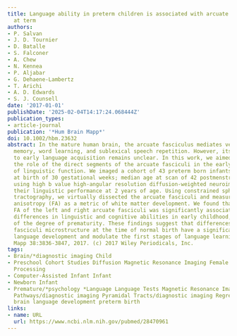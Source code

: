 ```yaml
---
title: Language ability in preterm children is associated with arcuate fasciculi microstructure
  at term
authors:
- P. Salvan
- J. D. Tournier
- D. Batalle
- S. Falconer
- A. Chew
- N. Kennea
- P. Aljabar
- G. Dehaene-Lambertz
- T. Arichi
- A. D. Edwards
- S. J. Counsell
date: '2017-01-01'
publishDate: '2025-02-04T14:17:24.068444Z'
publication_types:
- article-journal
publication: '*Hum Brain Mapp*'
doi: 10.1002/hbm.23632
abstract: In the mature human brain, the arcuate fasciculus mediates verbal working
  memory, word learning, and sublexical speech repetition. However, its contribution
  to early language acquisition remains unclear. In this work, we aimed to evaluate
  the role of the direct segments of the arcuate fasciculi in the early acquisition
  of linguistic function. We imaged a cohort of 43 preterm born infants (median age
  at birth of 30 gestational weeks; median age at scan of 42 postmenstrual weeks)
  using high b value high-angular resolution diffusion-weighted neuroimaging and assessed
  their linguistic performance at 2 years of age. Using constrained spherical deconvolution
  tractography, we virtually dissected the arcuate fasciculi and measured fractional
  anisotropy (FA) as a metric of white matter development. We found that term equivalent
  FA of the left and right arcuate fasciculi was significantly associated with individual
  differences in linguistic and cognitive abilities in early childhood, independent
  of the degree of prematurity. These findings suggest that differences in arcuate
  fasciculi microstructure at the time of normal birth have a significant impact on
  language development and modulate the first stages of language learning. Hum Brain
  Mapp 38:3836-3847, 2017. (c) 2017 Wiley Periodicals, Inc.
tags:
- Brain/*diagnostic imaging Child
- Preschool Cohort Studies Diffusion Magnetic Resonance Imaging Female Humans Image
  Processing
- Computer-Assisted Infant Infant
- Newborn Infant
- Premature/*psychology *Language Language Tests Magnetic Resonance Imaging Male Neural
  Pathways/diagnostic imaging Pyramidal Tracts/diagnostic imaging Regression Analysis
  brain language development preterm birth
links:
- name: URL
  url: https://www.ncbi.nlm.nih.gov/pubmed/28470961
---
```

